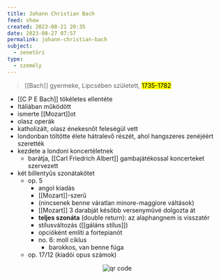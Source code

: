 ```yaml
---
title: Johann Christian Bach
feed: show
created: 2023-08-21 20:35
date: 2023-08-27 07:57
permalink: johann-christian-bach
subject:
  - zenetöri
type:
  - személy
---
```


> [[Bach]] gyermeke, Lipcsében született, <mark>1735-1782</mark>

- [[C P E Bach]] tökéletes ellentéte
- Itáliában működött
- ismerte [[Mozart]]ot
- olasz operák
- katholizált, olasz énekesnőt feleségül vett
- londonban töltötte élete hátralevő részét, ahol hangszeres zenéjéért szerették
- kezdete a londoni koncertéletnek
	- barátja, [[Carl Friedrich Albert]] gambajátékossal koncerteket szervezett
- két billentyűs szonátakötet
	- op. 5
		- angol kiadás
		- [[Mozart]]-szerű
		- (nincsenek benne váratlan minore-maggiore váltások)
		- [[Mozart]] 3 darabját később versenyművé dolgozta át
		- **teljes szonáta** (double return): az alaphangnem is visszatér
		- stílusváltozás ([[gáláns stílus]])
		- opcióként említi a fortepianót
		- no. 6: moll ciklus
			- barokkos, van benne fúga
	- op. 17/12 (kiadói opus számok)



<p style="text-align: center;"><img src="https://chart.googleapis.com/chart?cht=qr&chl=https://notes.andrasdenes.com/johann-christian-bach&chs=180x180&choe=UTF-8&chld=L|2" alt="qr code"></p>

